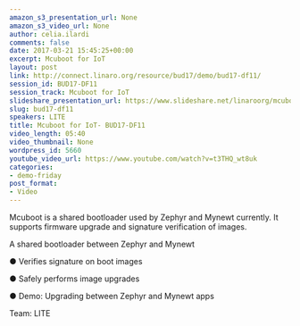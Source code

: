 ```yaml
---
amazon_s3_presentation_url: None
amazon_s3_video_url: None
author: celia.ilardi
comments: false
date: 2017-03-21 15:45:25+00:00
excerpt: Mcuboot for IoT
layout: post
link: http://connect.linaro.org/resource/bud17/demo/bud17-df11/
session_id: BUD17-DF11
session_track: Mcuboot for IoT
slideshare_presentation_url: https://www.slideshare.net/linaroorg/mcuboot-for-iot
slug: bud17-df11
speakers: LITE
title: Mcuboot for IoT- BUD17-DF11
video_length: 05:40
video_thumbnail: None
wordpress_id: 5660
youtube_video_url: https://www.youtube.com/watch?v=t3THQ_wt8uk
categories:
- demo-friday
post_format:
- Video
---
```


Mcuboot is a shared bootloader used by Zephyr and Mynewt currently. It supports firmware upgrade and signature verification of images.

A shared bootloader between Zephyr and Mynewt

● Verifies signature on boot images

● Safely performs image upgrades

● Demo: Upgrading between Zephyr and Mynewt apps

Team: LITE

